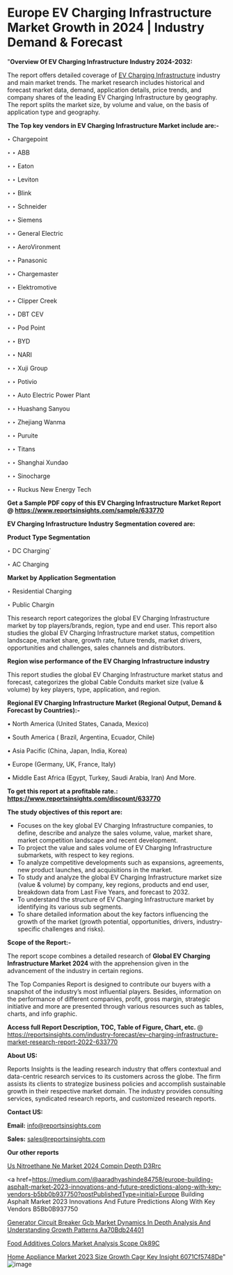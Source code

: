 # Europe EV Charging Infrastructure Market Growth in 2024 | Industry Demand & Forecast

"<strong>Overview Of EV Charging Infrastructure Industry 2024-2032:</strong>

The report offers detailed coverage of <a href=https://www.reportsinsights.com/sample/633770>EV Charging Infrastructure</a> industry and main market trends. The market research includes historical and forecast market data, demand, application details, price trends, and company shares of the leading EV Charging Infrastructure by geography. The report splits the market size, by volume and value, on the basis of application type and geography.

<strong>The Top key vendors in EV Charging Infrastructure Market include are:- </strong>

‣ Chargepoint

‣ 
‣ ABB

‣ 
‣ Eaton

‣ 
‣ Leviton

‣ 
‣ Blink

‣ 
‣ Schneider

‣ 
‣ Siemens

‣ 
‣ General Electric

‣ 
‣ AeroVironment

‣ 
‣ Panasonic

‣ 
‣ Chargemaster

‣ 
‣ Elektromotive

‣ 
‣ Clipper Creek

‣ 
‣ DBT CEV

‣ 
‣ Pod Point

‣ 
‣ BYD

‣ 
‣ NARI

‣ 
‣ Xuji Group

‣ 
‣ Potivio

‣ 
‣ Auto Electric Power Plant

‣ 
‣ Huashang Sanyou

‣ 
‣ Zhejiang Wanma

‣ 
‣ Puruite

‣ 
‣ Titans

‣ 
‣ Shanghai Xundao

‣ 
‣ Sinocharge

‣ 
‣ Ruckus New Energy Tech

<strong>Get a Sample PDF copy of this EV Charging Infrastructure Market Report </strong><strong>@ <a href=https://www.reportsinsights.com/sample/633770 style=color:#0000ff;>https://www.reportsinsights.com/sample/633770</a> </strong>

<strong>EV Charging Infrastructure Industry Segmentation covered are:</strong>

<strong>Product Type Segmentation</strong>

‣    DC Charging`

‣ AC Charging

<strong>Market by Application Segmentation</strong>

‣   Residential Charging

‣ Public Chargin

This research report categorizes the global EV Charging Infrastructure market by top players/brands, region, type and end user. This report also studies the global EV Charging Infrastructure market status, competition landscape, market share, growth rate, future trends, market drivers, opportunities and challenges, sales channels and distributors.

<strong>Region wise performance of the EV Charging Infrastructure industry</strong><strong> </strong>

This report studies the global EV Charging Infrastructure market status and forecast, categorizes the global Cable Conduits market size (value &amp; volume) by key players, type, application, and region. 

<strong>Regional EV Charging Infrastructure Market (Regional Output, Demand &amp; Forecast by Countries):-</strong>

• North America (United States, Canada, Mexico)

• South America ( Brazil, Argentina, Ecuador, Chile)

• Asia Pacific (China, Japan, India, Korea)

• Europe (Germany, UK, France, Italy)

• Middle East Africa (Egypt, Turkey, Saudi Arabia, Iran) And More.

<strong>To get this report at a profitable rate.: <a href=https://www.reportsinsights.com/discount/633770 style=color:#0000ff;>https://www.reportsinsights.com/discount/633770</a></strong>

<strong>The study objectives of this report are:</strong>
<ul>
  <li>Focuses on the key global EV Charging Infrastructure companies, to define, describe and analyze the sales volume, value, market share, market competition landscape and recent development.</li>
  <li>To project the value and sales volume of EV Charging Infrastructure submarkets, with respect to key regions.</li>
  <li>To analyze competitive developments such as expansions, agreements, new product launches, and acquisitions in the market.</li>
  <li>To study and analyze the global EV Charging Infrastructure market size (value &amp; volume) by company, key regions, products and end user, breakdown data from Last Five Years, and forecast to 2032.</li>
  <li>To understand the structure of EV Charging Infrastructure market by identifying its various sub segments.</li>
  <li>To share detailed information about the key factors influencing the growth of the market (growth potential, opportunities, drivers, industry-specific challenges and risks).</li>
</ul>
<strong>Scope of the Report:-</strong><strong> </strong>

The report scope combines a detailed research of <strong>Global EV Charging Infrastructure Market 2024 </strong>with the apprehension given in the advancement of the industry in certain regions.

The Top Companies Report is designed to contribute our buyers with a snapshot of the industry’s most influential players. Besides, information on the performance of different companies, profit, gross margin, strategic initiative and more are presented through various resources such as tables, charts, and info graphic.

<strong>Access full Report Description, TOC, Table of Figure, Chart, etc. </strong>@   <a href=https://reportsinsights.com/industry-forecast/ev-charging-infrastructure-market-research-report-2022-633770 style=color:#0000ff;>https://reportsinsights.com/industry-forecast/ev-charging-infrastructure-market-research-report-2022-633770</a>

<strong>About US:</strong>

Reports Insights is the leading research industry that offers contextual and data-centric research services to its customers across the globe. The firm assists its clients to strategize business policies and accomplish sustainable growth in their respective market domain. The industry provides consulting services, syndicated research reports, and customized research reports.

<strong>Contact US:</strong>

<p class=""""><b>Email:</b> <a href=mailto:info@reportsinsights.com>info@reportsinsights.com</a></p>
<p class=""""><b>Sales:</b> <a href=mailto:sales@reportsinsights.com>sales@reportsinsights.com</a></p>

<strong>Our other reports</strong>

<a href=https://www.linkedin.com/pulse/us-nitroethane-ne-market-2024-compin-depth-d3rrc/>Us Nitroethane Ne Market 2024 Compin Depth D3Rrc</a>

<a href=https://medium.com/@aaradhyashinde84758/europe-building-asphalt-market-2023-innovations-and-future-predictions-along-with-key-vendors-b5bb0b937750?postPublishedType=initial>Europe Building Asphalt Market 2023 Innovations And Future Predictions Along With Key Vendors B5Bb0B937750</a>

<a href=https://medium.com/@aneetapatil1234/generator-circuit-breaker-gcb-market-dynamics-in-depth-analysis-and-understanding-growth-patterns-aa70bdb24401>Generator Circuit Breaker Gcb Market Dynamics In Depth Analysis And Understanding Growth Patterns Aa70Bdb24401</a>

<a href=https://www.linkedin.com/pulse/food-additives-colors-market-analysis-scope-ok89c/>Food Additives Colors Market Analysis Scope Ok89C</a>

<a href=https://medium.com/@anuragakarte041/home-appliance-market-2023-size-growth-cagr-key-insight-6071cf5748de>Home Appliance Market 2023 Size Growth Cagr Key Insight 6071Cf5748De</a>"
![image](https://github.com/aakesh123242/RIMarket/assets/158431203/436693b0-b37e-4c96-89df-2ef775c0f58e)
